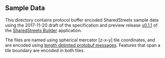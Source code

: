 ## Sample Data 

This directory contains protocol buffer encoded SharedStreets sample data using the 2017-11-20 draft of the specification and preview release [v0.1.1](https://github.com/sharedstreets/sharedstreets-builder/releases/tag/untagged-2dad20e10ef9b6e50a6d) of the [SharedStreets Builder](https://github.com/sharedstreets/sharedstreets-builder) application. 

The files are named using spherical mercator [z-x-y] tile coordinates, and are encoded using [length delimted protobuf messages](https://developers.google.com/protocol-buffers/docs/techniques#streaming). Features that span a tile boundary are encoded in both tiles. 
